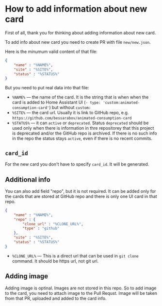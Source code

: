 # How to add information about new card

First of all, thank you for thinking about adding information about new card.

To add info about new card you need to create PR with file `new/new.json`.

Here is the minumum valid content of that file:

```json
{
    "name" : "%NAME%",
    "site" : "%SITE%",
    "status" : "%STATUS%"
}
```

But you need to put real data into that file:

 * `%NAME%` — the name of the card. It is the string that is when when the card is added to Home Assistant UI (`- type: 'custom:animated-consumption-card'`) but without `custom:`
 * `%SITE%` — the card url. Usually it is link to GitHub repo, e.g. `https://github.com/bessarabov/animated-consumption-card`
 * `%STATUS%` — it can `active` or `deprecated`. Status `deprecated` should be used only when there is information in thre repositorey that this project is deprecated and/or the GitHub repo is archived. If there is no such info in the repo the status stays `active`, even if there is no recent commits.

## `card_id`

For the new card you don't have to specify `card_id`. It will be generated.

## Additional info

You can also add field "repo", but it is not required. It can be added only for the cards that are stored at GitHub repo and there is only one UI card in that repo.

```json
{
    "name" : "%NAME%",
    "repo" : {
        "clone_url" : "%CLONE_URL%",
        "type" : "github"
    },
    "site" : "%SITE%",
    "status" : "%STATUS%"
}
```

 *  `%CLONE_URL%` — This is a direct url that can be used in `git clone` command. It should be https url, not git url.

## Adding image

Adding image is optinal. Images are not stored in this repo. So to add image to the card, you need to attach image to the Pull Requst.
Image will be taken from that PR, uploaded and added to the card info.
